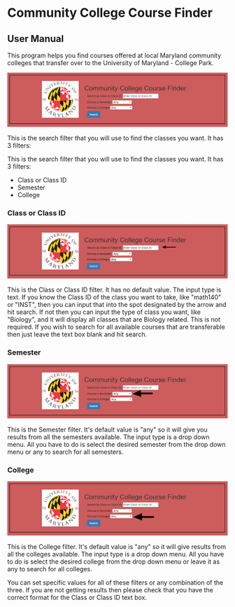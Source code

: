 # Community College Course Finder
## User Manual

This program helps you find courses offered at local Maryland community colleges
that transfer over to the University of Maryland - College Park.

![Home](/src/images/user_manual/home.png)

This is the search filter that you will use to find the classes you want. It has
3 filters:

This is the search filter that you will use to find the classes you want. It has 3 filters:
* Class or Class ID
* Semester
* College

### Class or Class ID

![Course](/src/images/user_manual/Course.png)

This is the Class or Class ID filter. It has no default value. The input type
is text. If you know the Class ID of the class you want to take, like "math140"
or "INST", then you can input that into the spot designated by the arrow and
hit search. If not then you can input the type of class you want, like
"Biology", and it will display all classes that are Biology related. This is
not required. If you wish to search for all available courses that are
transferable then just leave the text box blank and hit search.

### Semester

![Semester](/src/images/user_manual/semester.png)

This is the Semester filter. It's default value is "any" so it will give you
results from all the semesters available. The input type is a drop down menu.
All you have to do is select the desired semester from the drop down menu or
any to search for all semesters.

### College

![College](/src/images/user_manual/college.png)

This is the College filter. It's default value is "any" so it will give results
from all the colleges available. The input type is a drop down menu. All you
have to do is select the desired college from the drop down menu or leave it as
any to search for all colleges.

You can set specific values for all of these filters or any combination
of the three. If you are not getting results then please check that you have
the correct format for the Class or Class ID text box.

